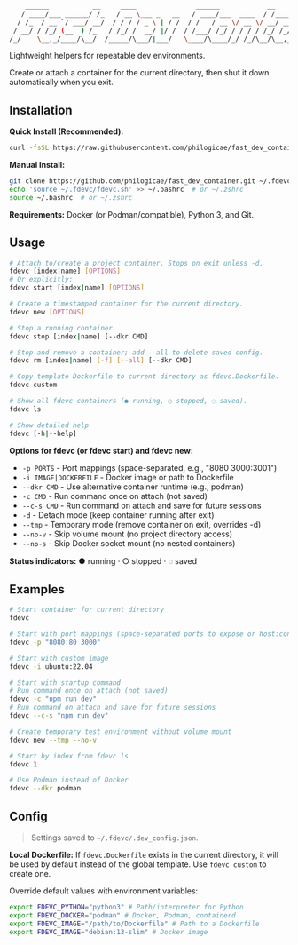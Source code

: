 ```bash
    ______           __     ____               ______            __        _                
   / ____/___ ______/ /_   / __ \___ _   __   / ____/___  ____  / /_____ _(_)___  ___  _____
  / /_  / __ `/ ___/ __/  / / / / _ \ | / /  / /   / __ \/ __ \/ __/ __ `/ / __ \/ _ \/ ___/
 / __/ / /_/ (__  ) /_   / /_/ /  __/ |/ /  / /___/ /_/ / / / / /_/ /_/ / / / / /  __/ /    
/_/    \__,_/____/\__/  /_____/\___/|___/   \____/\____/_/ /_/\__/\__,_/_/_/ /_/\___/_/     
```

Lightweight helpers for repeatable dev environments.

Create or attach a container for the current directory, then shut it down automatically when you exit.

## Installation

**Quick Install (Recommended):**
```bash
curl -fsSL https://raw.githubusercontent.com/philogicae/fast_dev_container/main/install | bash
```

**Manual Install:**
```bash
git clone https://github.com/philogicae/fast_dev_container.git ~/.fdevc
echo 'source ~/.fdevc/fdevc.sh' >> ~/.bashrc  # or ~/.zshrc
source ~/.bashrc  # or ~/.zshrc
```

**Requirements:** Docker (or Podman/compatible), Python 3, and Git.

## Usage

```bash
# Attach to/create a project container. Stops on exit unless -d.
fdevc [index|name] [OPTIONS]
# Or explicitly:
fdevc start [index|name] [OPTIONS]

# Create a timestamped container for the current directory.
fdevc new [OPTIONS]

# Stop a running container.
fdevc stop [index|name] [--dkr CMD]

# Stop and remove a container; add --all to delete saved config.
fdevc rm [index|name] [-f] [--all] [--dkr CMD]

# Copy template Dockerfile to current directory as fdevc.Dockerfile.
fdevc custom

# Show all fdevc containers (● running, ○ stopped, ◌ saved).
fdevc ls

# Show detailed help
fdevc [-h|--help]
```

**Options for fdevc (or fdevc start) and fdevc new:**
- `-p PORTS` - Port mappings (space-separated, e.g., "8080 3000:3001")
- `-i IMAGE|DOCKERFILE` - Docker image or path to Dockerfile
- `--dkr CMD` - Use alternative container runtime (e.g., podman)
- `-c CMD` - Run command once on attach (not saved)
- `--c-s CMD` - Run command on attach and save for future sessions
- `-d` - Detach mode (keep container running after exit)
- `--tmp` - Temporary mode (remove container on exit, overrides -d)
- `--no-v` - Skip volume mount (no project directory access)
- `--no-s` - Skip Docker socket mount (no nested containers)

**Status indicators:** ● running · ○ stopped · ◌ saved

## Examples

```bash
# Start container for current directory
fdevc

# Start with port mappings (space-separated ports to expose or host:container)
fdevc -p "8080:80 3000"

# Start with custom image
fdevc -i ubuntu:22.04

# Start with startup command
# Run command once on attach (not saved)
fdevc -c "npm run dev"
# Run command on attach and save for future sessions
fdevc --c-s "npm run dev"

# Create temporary test environment without volume mount
fdevc new --tmp --no-v

# Start by index from fdevc ls
fdevc 1

# Use Podman instead of Docker
fdevc --dkr podman
```

## Config

> Settings saved to `~/.fdevc/.dev_config.json`.

**Local Dockerfile:** If `fdevc.Dockerfile` exists in the current directory, it will be used by default instead of the global template. Use `fdevc custom` to create one.

Override default values with environment variables:
```bash
export FDEVC_PYTHON="python3" # Path/interpreter for Python
export FDEVC_DOCKER="podman" # Docker, Podman, containerd
export FDEVC_IMAGE="/path/to/Dockerfile" # Path to a Dockerfile
export FDEVC_IMAGE="debian:13-slim" # Docker image
```